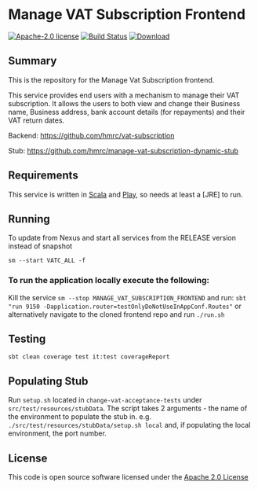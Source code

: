 # Manage VAT Subscription Frontend

[![Apache-2.0 license](http://img.shields.io/badge/license-Apache-brightgreen.svg)](http://www.apache.org/licenses/LICENSE-2.0.html)
[![Build Status](https://travis-ci.org/hmrc/manage-vat-subscription-frontend.svg)](https://travis-ci.org/hmrc/manage-vat-subscription-frontend) 
[![Download](https://api.bintray.com/packages/hmrc/releases/manage-vat-subscription-frontend/images/download.svg)](https://bintray.com/hmrc/releases/manage-vat-subscription-frontend/_latestVersion)

## Summary
This is the repository for the Manage Vat Subscription frontend.

This service provides end users with a mechanism to manage their VAT subscription.
It allows the users to both view and change their Business name, Business address, bank account details (for repayments) and their VAT return dates.

Backend: https://github.com/hmrc/vat-subscription

Stub: https://github.com/hmrc/manage-vat-subscription-dynamic-stub

## Requirements

This service is written in [Scala](http://www.scala-lang.org/) and [Play](http://playframework.com/), so needs at least a [JRE] to run.

## Running

To update from Nexus and start all services from the RELEASE version instead of snapshot

```
sm --start VATC_ALL -f
```

### To run the application locally execute the following:
Kill the service ```sm --stop MANAGE_VAT_SUBSCRIPTION_FRONTEND``` and run:
`sbt "run 9150 -Dapplication.router=testOnlyDoNotUseInAppConf.Routes"`
or alternatively navigate to the cloned frontend repo and run `./run.sh`

## Testing
`sbt clean coverage test it:test coverageReport`

## Populating Stub
Run `setup.sh` located in `change-vat-acceptance-tests` under `src/test/resources/stubData`. The script takes 2 arguments - the name of the environment to populate the stub in. e.g. `./src/test/resources/stubData/setup.sh local` and, if populating the local environment, the port number.

## License 

This code is open source software licensed under the [Apache 2.0 License]("http://www.apache.org/licenses/LICENSE-2.0.html")

